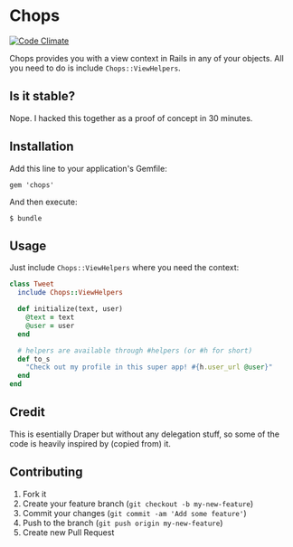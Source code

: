 # Chops

[![Code Climate](https://codeclimate.com/github/tomasv/chops/badges/gpa.svg)](https://codeclimate.com/github/tomasv/chops)

Chops provides you with a view context in Rails in any of your objects.
All you need to do is include `Chops::ViewHelpers`.

## Is it stable?

Nope. I hacked this together as a proof of concept in 30 minutes.

## Installation

Add this line to your application's Gemfile:

    gem 'chops'

And then execute:

    $ bundle

## Usage

Just include `Chops::ViewHelpers` where you need the context:

```ruby
class Tweet
  include Chops::ViewHelpers

  def initialize(text, user)
    @text = text
    @user = user
  end

  # helpers are available through #helpers (or #h for short)
  def to_s
    "Check out my profile in this super app! #{h.user_url @user}"
  end
end
```

## Credit

This is esentially Draper but without any delegation stuff, so
some of the code is heavily inspired by (copied from) it.

## Contributing

1. Fork it
2. Create your feature branch (`git checkout -b my-new-feature`)
3. Commit your changes (`git commit -am 'Add some feature'`)
4. Push to the branch (`git push origin my-new-feature`)
5. Create new Pull Request
